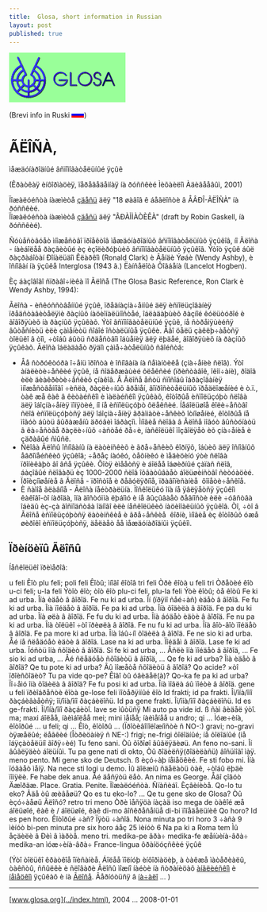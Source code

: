 ```yaml
---
title:  Glosa, short information in Russian 
layout: post
published: true
---
```







[![[Glosa-logo]](../pic/logo0707.png)](../index.html)

(Brevi info in Ruski ![[ruski insignia]](../pic/flagruski.png))

  

# ÃËÎÑÀ,  
ìåæäóíàðîäíûé âñïîìîãàòåëüíûé ÿçûê

(Êðàòêàÿ èíôîðìàöèÿ, ïåðåâåäåííàÿ íà ðóññêèé Ìèõàèëîì Àäèãååâûì, 2001)

Ïîæàëóéñòà íàæìèòå [çäåñü](ru18s.htm) äëÿ "18 øàãîâ ê áåãëîñòè â ÅÂÐÎ-ÃËÎÑÀ" íà ðóññêèé.  
Ïîæàëóéñòà íàæìèòå [çäåñü](rugram.htm) äëÿ "ÃÐÀÌÌÀÒÈÊÀ" (draft by Robin Gaskell, íà ðóññêèé).

  
  

Ñóùåñòâóåò ìíîæåñòâî ïðîåêòîâ ìåæäóíàðîäíûõ âñïîìîãàòåëüíûõ ÿçûêîâ, íî Ãëîñà - íàèáîëåå ðàçâèòûé èç èçîëèðóþùèõ âñïîìîãàòåëüíûõ ÿçûêîâ. Ýòîò ÿçûê áûë ðàçðàáîòàí Ðîíàëüäîì Êëàðêîì (Ronald Clark) è Âåíäè Ýøáè (Wendy Ashby), è îñíîâàí íà ÿçûêå Interglosa (1943 ã.) Ëàíñåëîòà Õîãáåíà (Lancelot Hogben).

Èç áàçîâîãî ñïðàâî÷íèêà ïî Ãëîñå (The Glosa Basic Reference, Ron Clark è Wendy Ashby, 1994):

Ãëîñà - èñêóññòâåííûé ÿçûê, ïðåäíàçíà÷åííûé äëÿ èñïîëüçîâàíèÿ ïðåäñòàâèòåëÿìè ðàçíûõ íàöèîíàëüíîñòåé, îáëàäàþùèõ ðàçíîé êóëüòóðîé è ãîâîðÿùèõ íà ðàçíûõ ÿçûêàõ. Ýòî âñïîìîãàòåëüíûé ÿçûê, íå ñòðåìÿùèéñÿ âûòåñíèòü èëè çàìåíèòü ñîáîé îñòàëüíûå ÿçûêè. Åãî öåëü çàêëþ÷àåòñÿ òîëüêî â òîì, ÷òîáû áûòü ñðäåñòâîì îáùåíèÿ äëÿ ëþäåé, ãîâîðÿùèõ íà ðàçíûõ ÿçûêàõ. Ãëîñà îáëàäàåò ðÿäîì çàìå÷àòåëüíûõ ñâîéñòâ:

*   Åå ñòðóêòóðà î÷åíü ïðîñòà è îñíîâàíà íà ñåìàíòèêå (çíà÷åíèè ñëîâ). Ýòî àíàëèòè÷åñêèé ÿçûê, íå ñîäåðæàùèé ôëåêñèé (ïðèñòàâîê, îêîí÷àíè), ðîäîâ èëè äèàêðèòè÷åñêèõ çíàêîâ. Â Ãëîñå åñòü ñïîñîáû îáðàçîâàíèÿ ìíîæåñòâåííîãî ÷èñëà, ðàçëè÷íûõ âðåìåí, âîïðîñèòåëüíûõ ïðåäëîæåíèé è ò.ï., òàê æå êàê â êèòàéñêîì è ìàëàéñêîì ÿçûêàõ, êîòîðûå èñïîëüçóþò ñëîâà äëÿ îáîçíà÷åíèÿ ïîíÿòèé, íî íå èñïîëüçóþò ôëåêñèé. Íåáîëüøîå êîëè÷åñòâî ñëîâ èñïîëüçóþòñÿ äëÿ îáîçíà÷åíèÿ ãðàììàòè÷åñêèõ îòíîøåíèé, êîòîðûå íå ìîãóò áûòü âûðàæåíû äðóãèì îáðàçîì. Ìíîãèå ñëîâà â Ãëîñå ìîãóò âûñòóïàòü â êà÷åñòâå ðàçëè÷íûõ ÷àñòåé ðå÷è, íàñêîëüêî ïîçâîëÿåò èõ çíà÷åíèå è çäðàâûé ñìûñë.
*   Ñëîâà Ãëîñû îñíîâàíû íà ëàòèíñêèõ è ãðå÷åñêèõ êîðíÿõ, îáùèõ äëÿ îñíîâíûõ åâðîïåéñêèõ ÿçûêîâ; ÷åðåç íàóêó, òåõíèêó è ìåäèöèíó ýòè ñëîâà ïðîíèêàþò âî âñå ÿçûêè. Õîòÿ èìååòñÿ è áîëåå îáøèðíûé çàïàñ ñëîâ, áàçîâûé ñëîâàðü èç 1000-2000 ñëîâ îõâàòûâàåò áîëüøèíñòâî ñèòóàöèé.
*   Ïðîèçíîøåíèå â Ãëîñå - ïðîñòîå è ðåãóëÿðíîå, ïðàâîïèñàíèå  ôîíåòè÷åñêîå.
*   È ñàìîå ãëàâíîå - Ãëîñà íåéòðàëüíà. Ïîñêîëüêó îíà íå ÿâëÿåòñÿ ÿçûêîì êàêîãî-òî íàðîäà, îíà äîñòóïíà ëþáîìó è íå âûçûâàåò ðåâíîñòè èëè ÷óâñòâà îáèäû èç-çà ãîñïîäñòâà îäíîãî èëè íåñêîëüêèõ íàöèîíàëüíûõ ÿçûêîâ. Òî, ÷òî â Ãëîñå èñïîëüçóþòñÿ ëàòèíñêèå è ãðå÷åñêèå  êîðíè, ìíîãèå èç êîòîðûõ óæå øèðîêî èñïîëüçóþòñÿ, äåëàåò åå ìåæäóíàðîäíûì ÿçûêîì.

## Ïðèíöèïû Ãëîñû

Íåñêîëüêî ïðèìåðîâ:

u feli                     Êîò
plu feli; poli feli        Êîòû; ìíîãî êîòîâ
tri feli                   Òðè êîòà
u feli tri                 Òðåòèé êîò
u-ci feli; u-la feli       Ýòîò êîò; òîò êîò
plu-ci feli, plu-la feli   Ýòè êîòû; òå êîòû
Fe ki ad urba.             Îíà èäåò â ãîðîä.
Fe nu ki ad urba.          Îí (ïðÿìî ñåé÷àñ) èäåò â ãîðîä.
Fe fu ki ad urba.          Îíà ïîéäåò â ãîðîä.
Fe pa ki ad urba.          Îíà õîäèëà â ãîðîä.
Fe pa du ki ad urba.       Îíà øëà â ãîðîä.
Fe fu du ki ad urba.       Îíà áóäåò èäòè â ãîðîä.
Fe nu pa ki ad urba.       Îíà òîëüêî ÷òî ïðèøëà â ãîðîä.
Fe nu fu ki ad urba.       Îíà âîò-âîò ïîéäåò â ãîðîä.
Fe pa more ki ad urba.     Îíà îáû÷íî õîäèëà â ãîðîä.
Fe ne sio ki ad urba.      Åé íå ñëåäóåò èäòè â ãîðîä.
Lase na ki ad urba.        Ïîéäåì â ãîðîä.
Lase fe ki ad urba.        Ïóñòü îíà ñõîäèò â ãîðîä.
Si fe ki ad urba, ...      Åñëè îíà ïîéäåò â ãîðîä, ...
Fe sio ki ad urba, ...     Åé ñëåäóåò ñõîäèòü â ãîðîä, ...
Qe fe ki ad urba?          Îíà èäåò â ãîðîä?
Qe tu pote ki ad urba?     Âû ìîæåòå ñõîäèòü â ãîðîä?
Qo acide?                  ×òî ïðîèñõîäèò?
Tu pa vide qo-pe?          Êîãî òû óâèäåë(à)?
Qo-ka fe pa ki ad urba?    Ïî÷åìó îíà õîäèëà â ãîðîä?
Fe fu posi ki ad urba.     Îíà ìîãëà áû ïîéòè â ãîðîä.
gene u feli                ïðèîáðåñòè êîòà
ge-lose feli               ïîòåðÿííûé êîò
Id frakti; id pa frakti.   Îí/îíà/îíî ðàçáèâàåòñÿ; îí/îíà/îíî ðàçáèëîñü.
Id pa gene frakti.         Îí/îíà/îíî ðàçáèëîñü.
Id es ge-frakti.           Îí/îíà/îíî ðàçáèòî.
lave se                    ìûòüñÿ
Mi auto pa vide id.        ß ñàì âèäåë ýòî.
ma; maxi                   áîëåå, íàèìáîëåå
mei; mini                  ìåíåå; íàèìåíåå
u andro; qi ...            Ìóæ÷èíà, êîòîðûé ...
u feli; qi ...             Êîò, êîòîðû ...
                           (Ïðîòèâîïîëîæíîñòè ñ NO-:)
gravi; no-gravi            òÿæåëûé; ëåãêèé
                           (Îòðèöàíèÿ ñ NE-:)
frigi; ne-frigi            õîëîäíûé; íå õîëîäíûé (íå îáÿçàòåëüíî ãîðÿ÷èé)
Tu feno sani.              Òû õîðîøî âûãëÿäèøü.
An feno no-sani.           Îí âûãëÿäèò áîëüíûì.
Tu pa gene nati di okto,   Òû ðîäèëñÿ(ðîäèëàñü) âîñüìîãî ìàÿ.
  meno pento.
Mi gene sko de Deutsch.    ß èçó÷àþ íåìåöêèé.
Fe sti fobo mi.            Îíà ïóãàåò ìåíÿ.
Na nece sti logi u demo.   Ìû äîëæíû ñäåëàòü òàê, ÷òîáû ëþäè ïîíÿëè.
Fe habe dek anua.          Åé äåñÿòü ëåò.
An nima es George.         Åãî çîâóò Äæîðäæ.
Place.  Gratia.  Penite.   Ïîæàëóéñòà.  Ñïàñèáî.  Èçâèíèòå.
Qo-lo tu eko?              Ãäå òû æèâåøü?
Qo es tu eko-lo?           ...
Qe tu gene sko de Glosa?   Òû èçó÷àåøü Ãëîñó?
retro tri meno             Òðè ìåñÿöà íàçàä
iso mega de                òàêîé æå áîëüøîé, êàê è / áîëüøîé, êàê
di-mo                      âîñêðåñåíüå
di-bi                      ïîíåäåëüíèê
Qo horo?  Id es pen horo.  Êîòîðûé ÷àñ?  Ïÿòü ÷àñîâ.
Nona minuta po tri horo    3 ÷àñà 9 ìèíóò
bi-pen minuta pre six horo áåç 25 ìèíóò 6
Na pa ki a Roma tem        Ìû åçäèëè â Ðèì â ìàðòå.
  meno tri.
medika-pe                  âðà÷
medika-fe                  æåíùèíà-âðà÷
medika-an                  ìóæ÷èíà-âðà÷
France-lingua              ôðàíöóçñêèé ÿçûê

(Ýòî òîëüêî êðàòêîå îïèñàíèå. Áîëåå ïîëíóþ èíôîðìàöèþ, à òàêæå ìàòåðèàëû, òàêñòû, ññûëêè è ñëîâàðè Ãëîñû ìîæíî íàéòè íà ñòðàíèöàõ [àíãëèéñêîì](../en/index.html) è [íåìåöêîì](../dt/index.html) ÿçûêàõ è íà [Ãëîñå](../gl/index.html). Âåðíóòüñÿ â [íà÷àëî](../index.html) ... )

  

* * *

[www.glosa.org](../index.html), 2004 ... 2008-01-01
